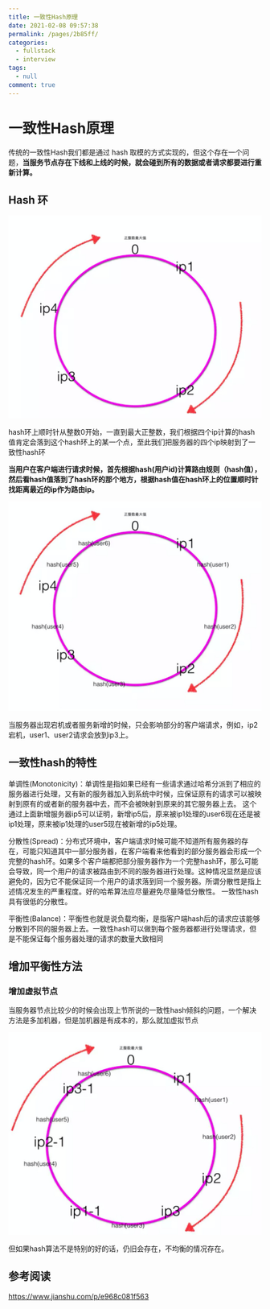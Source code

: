 ```yaml
---
title: 一致性Hash原理
date: 2021-02-08 09:57:38
permalink: /pages/2b85ff/
categories: 
  - fullstack
  - interview
tags: 
  - null
comment: true
---
```

# 一致性Hash原理

传统的一致性Hash我们都是通过 hash 取模的方式实现的，但这个存在一个问题，**当服务节点存在下线和上线的时候，就会碰到所有的数据或者请求都要进行重新计算。**

## Hash 环

![image-20200513145908921](assets/image-20200513145908921.png)

hash环上顺时针从整数0开始，一直到最大正整数，我们根据四个ip计算的hash值肯定会落到这个hash环上的某一个点，至此我们把服务器的四个ip映射到了一致性hash环

**当用户在客户端进行请求时候，首先根据hash(用户id)计算路由规则（hash值），然后看hash值落到了hash环的那个地方，根据hash值在hash环上的位置顺时针找距离最近的ip作为路由ip。**

![image-20200513150034547](assets/image-20200513150034547.png)

当服务器出现宕机或者服务新增的时候，只会影响部分的客户端请求，例如，ip2宕机，user1、user2请求会放到ip3上。

## 一致性hash的特性

单调性(Monotonicity)：单调性是指如果已经有一些请求通过哈希分派到了相应的服务器进行处理，又有新的服务器加入到系统中时候，应保证原有的请求可以被映射到原有的或者新的服务器中去，而不会被映射到原来的其它服务器上去。  这个通过上面新增服务器ip5可以证明，新增ip5后，原来被ip1处理的user6现在还是被ip1处理，原来被ip1处理的user5现在被新增的ip5处理。

分散性(Spread)：分布式环境中，客户端请求时候可能不知道所有服务器的存在，可能只知道其中一部分服务器，在客户端看来他看到的部分服务器会形成一个完整的hash环。如果多个客户端都把部分服务器作为一个完整hash环，那么可能会导致，同一个用户的请求被路由到不同的服务器进行处理。这种情况显然是应该避免的，因为它不能保证同一个用户的请求落到同一个服务器。所谓分散性是指上述情况发生的严重程度。好的哈希算法应尽量避免尽量降低分散性。 一致性hash具有很低的分散性。

平衡性(Balance)：平衡性也就是说负载均衡，是指客户端hash后的请求应该能够分散到不同的服务器上去。一致性hash可以做到每个服务器都进行处理请求，但是不能保证每个服务器处理的请求的数量大致相同

## 增加平衡性方法

### 增加虚拟节点

当服务器节点比较少的时候会出现上节所说的一致性hash倾斜的问题，一个解决方法是多加机器，但是加机器是有成本的，那么就加虚拟节点

![image-20200513150813480](assets/image-20200513150813480.png)

但如果hash算法不是特别的好的话，仍旧会存在，不均衡的情况存在。

## 参考阅读

https://www.jianshu.com/p/e968c081f563